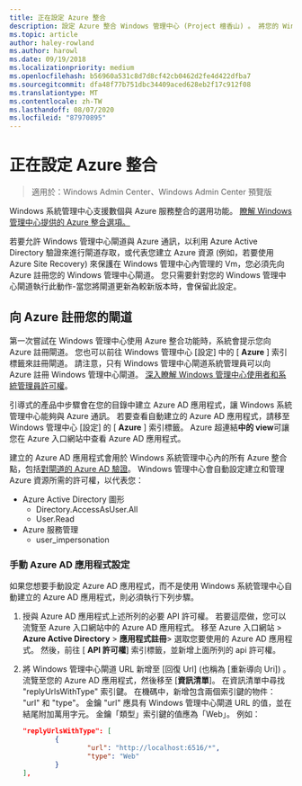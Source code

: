 ```yaml
---
title: 正在設定 Azure 整合
description: 設定 Azure 整合 Windows 管理中心 (Project 檀香山) 。 將您的 Windows 管理中心閘道連接到 Azure。
ms.topic: article
author: haley-rowland
ms.author: harowl
ms.date: 09/19/2018
ms.localizationpriority: medium
ms.openlocfilehash: b56960a531c8d7d8cf42cb0462d2fe4d422dfba7
ms.sourcegitcommit: dfa48f77b751dbc34409aced628eb2f17c912f08
ms.translationtype: MT
ms.contentlocale: zh-TW
ms.lasthandoff: 08/07/2020
ms.locfileid: "87970895"
---
```

# <a name="configuring-azure-integration"></a>正在設定 Azure 整合

>適用於：Windows Admin Center、Windows Admin Center 預覽版

Windows 系統管理中心支援數個與 Azure 服務整合的選用功能。 [瞭解 Windows 管理中心提供的 Azure 整合選項。](../plan/azure-integration-options.md)

若要允許 Windows 管理中心閘道與 Azure 通訊，以利用 Azure Active Directory 驗證來進行閘道存取，或代表您建立 Azure 資源 (例如，若要使用 Azure Site Recovery) 來保護在 Windows 管理中心內管理的 Vm，您必須先向 Azure 註冊您的 Windows 管理中心閘道。 您只需要針對您的 Windows 管理中心閘道執行此動作-當您將閘道更新為較新版本時，會保留此設定。

## <a name="register-your-gateway-with-azure"></a>向 Azure 註冊您的閘道

第一次嘗試在 Windows 管理中心使用 Azure 整合功能時，系統會提示您向 Azure 註冊閘道。 您也可以前往 Windows 管理中心 [設定] 中的 [ **Azure** ] 索引標籤來註冊閘道。 請注意，只有 Windows 管理中心閘道系統管理員可以向 Azure 註冊 Windows 管理中心閘道。 [深入瞭解 Windows 管理中心使用者和系統管理員許可權](../configure/user-access-control.md#gateway-access-role-definitions)。

引導式的產品中步驟會在您的目錄中建立 Azure AD 應用程式，讓 Windows 系統管理中心能夠與 Azure 通訊。 若要查看自動建立的 Azure AD 應用程式，請移至 Windows 管理中心 [設定] 的 [ **Azure** ] 索引標籤。 Azure 超連結**中的 view**可讓您在 Azure 入口網站中查看 Azure AD 應用程式。

建立的 Azure AD 應用程式會用於 Windows 系統管理中心內的所有 Azure 整合點，包括[對閘道的 Azure AD 驗證](../configure/user-access-control.md#azure-active-directory)。 Windows 管理中心會自動設定建立和管理 Azure 資源所需的許可權，以代表您：

- Azure Active Directory 圖形
    - Directory.AccessAsUser.All
    - User.Read
- Azure 服務管理
    - user_impersonation

### <a name="manual-azure-ad-app-configuration"></a>手動 Azure AD 應用程式設定

如果您想要手動設定 Azure AD 應用程式，而不是使用 Windows 系統管理中心自動建立的 Azure AD 應用程式，則必須執行下列步驟。

1. 授與 Azure AD 應用程式上述所列的必要 API 許可權。 若要這麼做，您可以流覽至 Azure 入口網站中的 Azure AD 應用程式。 移至 Azure 入口網站 > **Azure Active Directory**  >  **應用程式註冊**> 選取您要使用的 Azure AD 應用程式。 然後，前往 [ **API 許可權**] 索引標籤，並新增上面所列的 api 許可權。
2. 將 Windows 管理中心閘道 URL 新增至 [回復 Url] (也稱為 [重新導向 Uri]) 。 流覽至您的 Azure AD 應用程式，然後移至 [**資訊清單**]。 在資訊清單中尋找 "replyUrlsWithType" 索引鍵。 在機碼中，新增包含兩個索引鍵的物件： "url" 和 "type"。 金鑰 "url" 應具有 Windows 管理中心閘道 URL 的值，並在結尾附加萬用字元。 金鑰「類型」索引鍵的值應為「Web」。 例如：

    ```json
    "replyUrlsWithType": [
            {
                    "url": "http://localhost:6516/*",
                    "type": "Web"
            }
    ],
    ```
